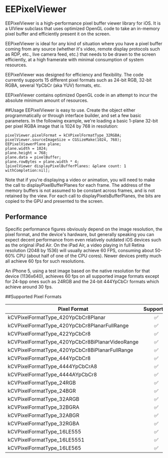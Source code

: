 # EEPixelViewer
EEPixelViewer is a high-performance pixel buffer viewer library for iOS. It is a UIView subclass that uses optimized OpenGL code to take an in-memory pixel buffer and efficiently present it on the screen.

EEPixelViewer is ideal for any kind of situation where you have a pixel buffer coming from any source (whether it's video, remote display protocols such as RDP, etc., live camera feed, etc.) that needs to be drawn to the screen efficiently, at a high framerate with minimal consumption of system resources.

EEPixelViewer was designed for efficiency and flexibility. The code currently supports 15 different pixel formats such as 24-bit RGB, 32-bit RGBA, several YpCbCr (aka YUV) formats, etc.

EEPixelViewer contains optimized OpenGL code in an attempt to incur the absolute minimum amount of resources.

##Usage
EEPixelViewer is easy to use. Create the object either programmatically or through interface builder, and set a few basic parameters. In the following example, we're loading a basic 1-plane 32-bit per pixel RGBA image that is 1024 by 768 in resolution:
```
pixelViewer.pixelFormat = kCVPixelFormatType_32RGBA;
pixelViewer.sourceImageSize = CGSizeMake(1024, 768);
EEPixelViewerPlane plane;
plane.width = 1024;
plane.height = 768;
plane.data = pixelBuffer;
plane.rowBytes = plane.width * 4;
[pixelViewer displayPixelBufferPlanes: &plane count: 1 withCompletion:nil];
```
Note that if you're displaying a video or animation, you will need to make the call to displayPixelBufferPlanes for each frame. The address of the memory buffers is not assumed to be constant across frames, and is not retained by the view. For each call to displayPixelsBufferPlanes, the bits are copied to the GPU and presented to the screen.

## Performance

Specific performance figures obviously depend on the image resolution, the pixel format, and the device's hardware, but generally speaking you can expect decent performance from even relatively outdated iOS devices such as the original iPad Air. On the iPad Air, a video playing in full Retina resolution (2048 by 1536) will usually achieve 60 FPS, consuming about 50-60% CPU (about half of one of the CPU cores). Newer devices pretty much all achieve 60 fps for such resolutions.

An iPhone 5, using a test image based on the native resolution for that device (1136x640), achieves 60 fps on all supported image formats except for 24-bpp ones such as 24RGB and the 24-bit 444YpCbCr formats which achieve around 30 fps.

##Supported Pixel Formats

| Pixel Format                                   | Supported    | BPP | Planes |
| ---------------------------------------------- |:------------:|:---:|:------:|
| kCVPixelFormatType_420YpCbCr8Planar            | ✅           |  16  |  3|
| kCVPixelFormatType_420YpCbCr8PlanarFullRange            | ✅           |  16  |  3|
| kCVPixelFormatType_422YpCbCr8            | ✅           |  16  | 1|
| kCVPixelFormatType_420YpCbCr8BiPlanarVideoRange            | ✅           |  16  | 2|
| kCVPixelFormatType_420YpCbCr8BiPlanarFullRange            | ✅           |  16  |   2|
| kCVPixelFormatType_444YpCbCr8            | ✅           |  24  |  1|
| kCVPixelFormatType_4444YpCbCrA8            | ✅           |  32  |  1|
| kCVPixelFormatType_4444AYpCbCr8            | ✅           |  32  |  1|
| kCVPixelFormatType_24RGB            | ✅           |  24|  1|
| kCVPixelFormatType_24BGR            | ✅           |  24|  1|
| kCVPixelFormatType_32ARGB            | ✅           |  32 |  1|
| kCVPixelFormatType_32BGRA            | ✅           |  32 |  1|
| kCVPixelFormatType_32ABGR            | ✅           |  32 |  1|
| kCVPixelFormatType_32RGBA            | ✅           |  32|1|
| kCVPixelFormatType_16LE555            | ✅           |  16  |  1|
| kCVPixelFormatType_16LE5551            | ✅           |  16  | 1|
| kCVPixelFormatType_16LE565            | ✅           |  16  |  1 |
